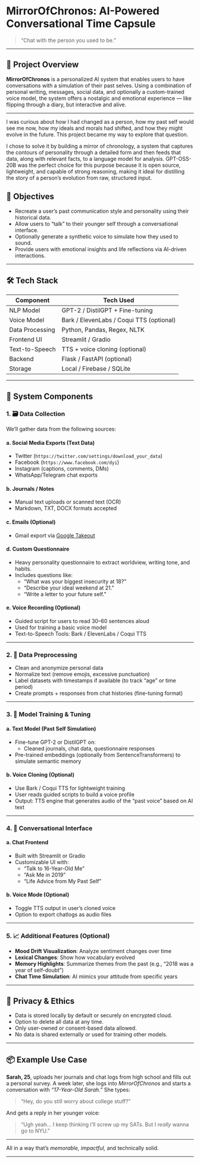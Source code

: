 # MirrorOfChronos: AI-Powered Conversational Time Capsule

> “Chat with the person you used to be.”

---

## 📌 Project Overview

**MirrorOfChronos** is a personalized AI system that enables users to have conversations with a simulation of their past selves. Using a combination of personal writing, messages, social data, and optionally a custom-trained voice model, the system offers a nostalgic and emotional experience — like flipping through a diary, but interactive and alive.

---

I was curious about how I had changed as a person, how my past self would see me now, how my ideals and morals had shifted, and how they might evolve in the future. This project became my way to explore that question.

I chose to solve it by building a mirror of chronology, a system that captures the contours of personality through a detailed form and then feeds that data, along with relevant facts, to a language model for analysis. GPT-OSS-20B was the perfect choice for this purpose because it is open source, lightweight, and capable of strong reasoning, making it ideal for distilling the story of a person’s evolution from raw, structured input.


## 🎯 Objectives

- Recreate a user’s past communication style and personality using their historical data.
- Allow users to “talk” to their younger self through a conversational interface.
- Optionally generate a synthetic voice to simulate how they used to sound.
- Provide users with emotional insights and life reflections via AI-driven interactions.

---

## 🛠️ Tech Stack

| Component           | Tech Used                      |
|---------------------|--------------------------------|
| NLP Model           | GPT-2 / DistilGPT + Fine-tuning |
| Voice Model         | Bark / ElevenLabs / Coqui TTS (optional) |
| Data Processing     | Python, Pandas, Regex, NLTK     |
| Frontend UI         | Streamlit / Gradio             |
| Text-to-Speech      | TTS + voice cloning (optional) |
| Backend             | Flask / FastAPI (optional)     |
| Storage             | Local / Firebase / SQLite      |

---

## 🧩 System Components

### 1. 🗃️ **Data Collection**

We’ll gather data from the following sources:

#### a. Social Media Exports (Text Data)
- Twitter (`https://twitter.com/settings/download_your_data`)
- Facebook (`https://www.facebook.com/dyi`)
- Instagram (captions, comments, DMs)
- WhatsApp/Telegram chat exports

#### b. Journals / Notes
- Manual text uploads or scanned text (OCR)
- Markdown, TXT, DOCX formats accepted

#### c. Emails (Optional)
- Gmail export via [Google Takeout](https://takeout.google.com/)

#### d. Custom Questionnaire
- Heavy personality questionnaire to extract worldview, writing tone, and habits.
- Includes questions like:
  - “What was your biggest insecurity at 18?”
  - “Describe your ideal weekend at 21.”
  - “Write a letter to your future self.”

#### e. Voice Recording (Optional)
- Guided script for users to read 30–60 sentences aloud
- Used for training a basic voice model
- Text-to-Speech Tools: Bark / ElevenLabs / Coqui TTS

---

### 2. 🧼 **Data Preprocessing**

- Clean and anonymize personal data
- Normalize text (remove emojis, excessive punctuation)
- Label datasets with timestamps if available (to track “age” or time period)
- Create prompts + responses from chat histories (fine-tuning format)

---

### 3. 🤖 **Model Training & Tuning**

#### a. Text Model (Past Self Simulation)
- Fine-tune GPT-2 or DistilGPT on:
  - Cleaned journals, chat data, questionnaire responses
- Pre-trained embeddings (optionally from SentenceTransformers) to simulate semantic memory

#### b. Voice Cloning (Optional)
- Use Bark / Coqui TTS for lightweight training
- User reads guided scripts to build a voice profile
- Output: TTS engine that generates audio of the “past voice” based on AI text

---

### 4. 💬 **Conversational Interface**

#### a. Chat Frontend
- Built with Streamlit or Gradio
- Customizable UI with:
  - “Talk to 16-Year-Old Me”
  - “Ask Me in 2019”
  - “Life Advice from My Past Self”

#### b. Voice Mode (Optional)
- Toggle TTS output in user’s cloned voice
- Option to export chatlogs as audio files

---

### 5. 📈 Additional Features (Optional)

- **Mood Drift Visualization**: Analyze sentiment changes over time
- **Lexical Changes**: Show how vocabulary evolved
- **Memory Highlights**: Summarize themes from the past (e.g., “2018 was a year of self-doubt”)
- **Chat Time Simulation**: AI mimics your attitude from specific years

---

## 🔐 Privacy & Ethics

- Data is stored locally by default or securely on encrypted cloud.
- Option to delete all data at any time.
- Only user-owned or consent-based data allowed.
- No data is shared externally or used for training other models.


---

## 📦 Example Use Case

**Sarah, 25**, uploads her journals and chat logs from high school and fills out a personal survey. A week later, she logs into *MirrorOfChronos* and starts a conversation with *“17-Year-Old Sarah.”* She types:
> “Hey, do you still worry about college stuff?”

And gets a reply in her younger voice:
> “Ugh yeah… I keep thinking I’ll screw up my SATs. But I *really* wanna go to NYU.”

---


All in a way that’s *memorable, impactful,* and technically solid.

---
